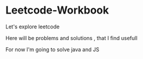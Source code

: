 # Leetcode-Workbook

Let's explore leetcode

Here will be problems and solutions , that I find usefull

For now I'm going to solve java and JS
